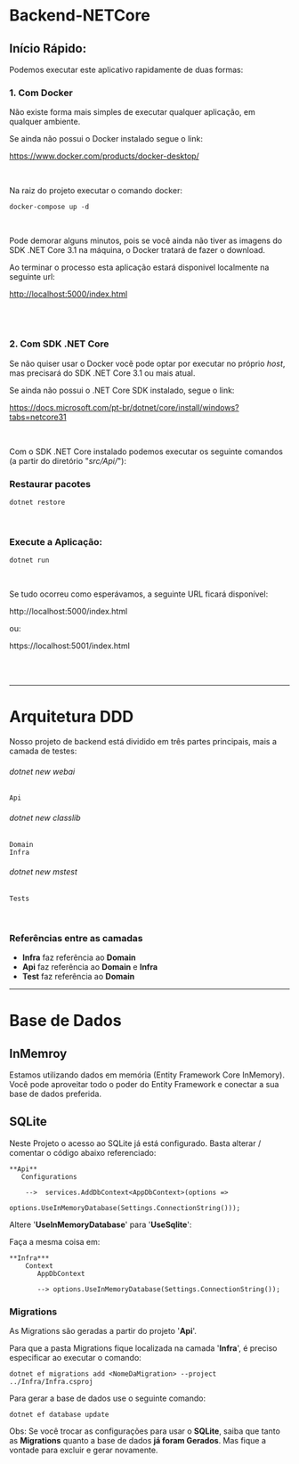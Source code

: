# Backend-NETCore

## Início Rápido:

Podemos executar este aplicativo rapidamente de duas formas:

### 1. Com Docker

Não existe forma mais simples de executar qualquer aplicação, em qualquer ambiente.

Se ainda não possui o Docker instalado segue o link:

<https://www.docker.com/products/docker-desktop/>

<br>

Na raiz do projeto executar o comando docker:
```
docker-compose up -d
```

<br>

Pode demorar alguns minutos, pois se você ainda não tiver as imagens do SDK .NET Core 3.1 na máquina, o Docker tratará de fazer o download.

Ao terminar o processo esta aplicação estará disponivel localmente na seguinte url:

<http://localhost:5000/index.html>




<br>
<br>

### 2. Com SDK .NET Core

Se não quiser usar o Docker vocẽ pode optar por executar no próprio _host_, mas precisará do SDK .NET Core 3.1 ou mais atual.

Se ainda não possui o .NET Core SDK instalado, segue o link:   

<https://docs.microsoft.com/pt-br/dotnet/core/install/windows?tabs=netcore31>


<br>

Com o SDK .NET Core instalado podemos executar os seguinte comandos (a partir do diretório "_src/Api/_"):

### Restaurar pacotes
```
dotnet restore
```
<br>

### Execute a Aplicação:
```
dotnet run
```

<br>

Se tudo ocorreu como esperávamos, a seguinte URL ficará disponível:   

http://localhost:5000/index.html

ou:

https://localhost:5001/index.html




<br>
<br>

---


# Arquitetura DDD

Nosso projeto de backend está dividido em três partes principais, mais a camada de testes:

###### dotnet new webai
```
Api
```

###### dotnet new classlib
```
Domain
Infra
```

###### dotnet new mstest
```
Tests
```

<br>

### Referências entre as camadas

- **Infra** faz referência ao **Domain**  
- **Api** faz referência ao **Domain** e **Infra**  
- **Test** faz referência ao **Domain**  


--- 


# Base de Dados

## InMemroy

Estamos utilizando dados em memória (Entity Framework Core InMemory). Você pode aproveitar todo o poder do Entity Framework e conectar a sua
base de dados preferida.


## SQLite

Neste Projeto o acesso ao SQLite já está configurado. Basta alterar / comentar o código abaixo referenciado:

```
**Api**
   Configurations

    -->  services.AddDbContext<AppDbContext>(options =>
               options.UseInMemoryDatabase(Settings.ConnectionString()));               
```
Altere '**UseInMemoryDatabase**' para '**UseSqlite**':  

Faça a mesma coisa em:
```
**Infra***
    Context
       AppDbContext

       --> options.UseInMemoryDatabase(Settings.ConnectionString());
```


### Migrations 

As Migrations são geradas a partir do projeto '**Api**'.  

Para que a pasta Migrations fique localizada na camada '**Infra**', é preciso especificar ao executar o comando:
```
dotnet ef migrations add <NomeDaMigration> --project ../Infra/Infra.csproj
```

Para gerar a base de dados use o seguinte comando:
```
dotnet ef database update
```


Obs: Se você trocar as configurações para usar o **SQLite**, saiba que tanto as **Migrations** quanto a base de dados **já foram Gerados**.
Mas fique a vontade para excluir e gerar novamente. 








